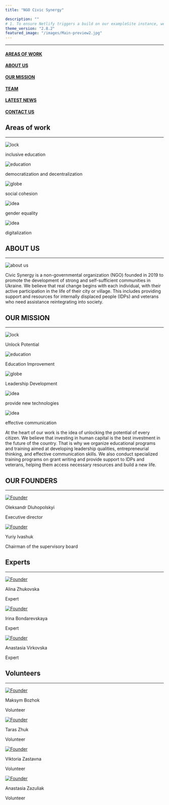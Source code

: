 ```yaml
---
title: "NGO Civic Synergy"

description: ""
# 1. To ensure Netlify triggers a build on our exampleSite instance, we need to change a file in the exampleSite directory.
theme_version: "2.8.2"
featured_image: "/images/Main-preview2.jpg"
---
```


<hr class="main-hr">
<div class="main-head"><h4 class="main-head-h4"><a href="#issues-link" class="main-link">AREAS OF WORK</a></h4><h4 class="main-head-h4"><a href="#about-us-link" class="main-link">ABOUT US</a></h4><h4 class="main-head-h4"><a href="#our-mission-link" class="main-link">OUR MISSION</a></h4><h4 class="main-head-h4"><a href="#community-center-link" class="main-link">TEAM</a></h4></h4><h4 class="main-head-h4"><a href="#main-posts-header" class="main-link">LATEST NEWS</a></h4><h4 class="main-head-h4"><a href="#footer-link" class="main-link">CONTACT US</a></h4></div>
<!-- <h4 class="main-head-h4"><a href="\post\" class="main-link">PROJECTS</a></h4> -->

  <article>
          <div>
            <h1 class="blockTitle">Areas of work</h1>
            <hr class="separator"/>
            <div class="blockContent" style="flex-direction: column;">
              <div class="images">
                <div id="logoContent">
                  <img src="images/Icons/education.png" alt="lock" class="main-images">
                  <p>
                    inclusive education
                  </p>
                </div>
                <div id="logoContent">
                  <img src="images/Icons/decentralization.png" alt="education" class="main-images">
                  <p>
                    democratization and decentralization
                  </p>
                </div>
                <div id="logoContent">
                  <img src="images/Icons/social behavior.png" alt="globe" class="main-images">
                  <p>
                    social cohesion
                  </p>
                </div>
                <div id="logoContent">
                  <img src="images/Icons/gender equality.png" alt="idea" class="main-images">
                  <p>
                    gender equality
                  </p>
                </div>
                <div id="logoContent">
                  <img src="images/Icons/digitalization.png" alt="idea" class="main-images">
                  <p>
                    digitalization
                  </p>
                </div>
              </div>
              <!-- <p class="paragraph">NGO "Civic Synergy" is to accelerate qualitative changes in the formation of civil society in Ukraine through formal and informal education. Vision – we are convinced that there are real opportunities to turn the mission into reality with the effective unification of the efforts of proactive, socially active, conscious citizens who are dedicated to work aimed at progressive socio-economic changes.
              </p> -->
            </div>
            <h1 class="blockTitle" id="about-us-link">ABOUT US</h1>
            <hr class="separator"/>
            <div class="blockContent">
              <div class="imageContainer">
                <img src="images/about us.png" id="aboutUsImage" alt="about us"/>
              </div>
              <p class="paragraph">
                Civic Synergy is a non-governmental organization (NGO) founded in 2019 to promote the development of strong and self-sufficient communities in Ukraine. We believe that real change begins with each individual, with their active participation in the life of their city or village. This includes providing support and resources for internally displaced people (IDPs) and veterans who need assistance reintegrating into society.<br/>
              </p>
            </div>
            <h1 class="blockTitle" id="our-mission-link">OUR MISSION</h1>
            <hr class="separator"/>
            <div class="blockContent" style="flex-direction: column;">
              <div class="images">
                <div id="logoContent">
                  <img src="images/Icons/lock.png" alt="lock">
                  <p>
                    Unlock Potential 
                  </p>
                </div>
                <div id="logoContent">
                  <img src="images/Icons/education.png" alt="education">
                  <p>
                    Education Improvement
                  </p>
                </div>
                <div id="logoContent">
                  <img src="images/Icons/globe.png" alt="globe">
                  <p>
                    Leadership Development
                  </p>
                </div>
                <div id="logoContent">
                  <img src="images/Icons/lamp.png" alt="idea">
                  <p>
                    provide new technologies
                  </p>
                </div>
                <div id="logoContent">
                  <img src="images/Icons/path.png" alt="idea">
                  <p>
                    effective communication
                  </p>
                </div>
              </div>
              <p class="paragraph">At the heart of our work is the idea of unlocking the potential of every citizen. We believe that investing in human capital is the best investment in the future of the country. That is why we organize educational programs and training aimed at developing leadership qualities, entrepreneurial thinking, and effective communication skills. We also conduct specialized training programs on grant writing and provide support to IDPs and veterans, helping them access necessary resources and build a new life.
              </p>
            </div>
              <h1 class="blockTitle" id="community-center-link">OUR FOUNDERS</h1>
              <hr class="separator"/>
              <div class="teamMemberBoard" >
               <div id="teamMemberBlockContent">
                  <a href="/cvs/Founders/Europass Dluhopolskyi.pdf" target="blank">
                    <img src="/images/Team/Founders/Oleksandr Dlugopolsky.jpg" class="teamMemberCVPhoto" alt="Founder"/>
                  </a>
                  <p id="MemberName">Oleksandr Dluhopolskyi</p>
                  <p id="MemberPosition">Executive director</p>
               </div>
               <div id="teamMemberBlockContent">
                  <a href="/cvs/Founders/Juriy Ivashuk/en.pdf" target="blank">
                    <img src="/images/Team/Founders/Yuriy Ivashuk.jpg" class="teamMemberCVPhoto" alt="Founder"/>
                  </a>
                  <p id="MemberName">Yuriy Ivashuk</p>
                  <p id="MemberPosition">Chairman of the supervisory board</p>
               </div>
              </div>
              <h1 class="blockTitle" id="community-center-link">Experts</h1>
              <hr class="separator"/>
              <div class="teamMemberBoard" >
                  <div id="teamMemberBlockContent">
                      <a href="/cvs/Volunteers/Alina Zhukovska/en.pdf" target="blank">
                        <img src="/images/Team/Members/Alina Zhukovska.jpg" class="teamMemberCVPhoto" alt="Founder"/>
                      </a>
                      <p id="MemberName">Alina Zhukovska</p>
                      <p id="MemberPosition">Expert</p>
                  </div>
                  <div id="teamMemberBlockContent">
                      <a href="/cvs/Volunteers/Bondarevskaya/CV Bondarevskaya.pdf" target="blank">
                        <img src="/images/Team/Members/Bondarevskaya.jpg" class="teamMemberCVPhoto" alt="Founder"/>
                      </a>
                      <p id="MemberName">Irina Bondarevskaya</p>
                      <p id="MemberPosition">Expert</p>
                  </div>
                  <div id="teamMemberBlockContent">
                      <a href="/cvs/Volunteers/Virkovska A/Virkovska A.pdf" target="blank">
                        <img src="/images/Team/Members/Virkovska A.jpg" class="teamMemberCVPhoto" alt="Founder"/>
                      </a>
                      <p id="MemberName">Anastasia Virkovska</p>
                      <p id="MemberPosition">Expert</p>
                  </div>
              </div>
              <h1 class="blockTitle" id="community-center-link">Volunteers</h1>
              <hr class="separator"/>
                <div class="teamMemberBoard" >
                  <div id="teamMemberBlockContent">
                      <a href="/cvs/Volunteers/Maksym Bozhok/uk.pdf" target="blank">
                        <img src="/images/Team/Members/Maksym Bozhok.png" class="teamMemberCVPhoto" alt="Founder"/>
                      </a>
                      <p id="MemberName">Maksym Bozhok</p>
                      <p id="MemberPosition">Volunteer</p>
                  </div>
                  <div id="teamMemberBlockContent">
                      <a href="/cvs/Volunteers/Taras Zhuk/TARAS ZHUK.pdf" target="blank">
                        <img src="/images/Team/Members/Taras Zhuk.jpg" class="teamMemberCVPhoto" alt="Founder"/>
                      </a>
                      <p id="MemberName">Taras Zhuk</p>
                      <p id="MemberPosition">Volunteer</p>
                  </div>
                  <div id="teamMemberBlockContent">
                      <a href="/cvs/Volunteers/Zastavna/CV Zastavna.pdf" target="blank">
                        <img src="/images/Team/Members/Zastavna.jpg" class="teamMemberCVPhoto" alt="Founder"/>
                      </a>
                      <p id="MemberName">Viktoria Zastavna</p>
                      <p id="MemberPosition">Volunteer</p>
                  </div>
                  <div id="teamMemberBlockContent">
                      <a href="/cvs/Volunteers\ZAZULIAK\CV Resume.pdf" target="blank">
                        <img src="/images/Team/Members/ZAZULIAK.jpg" class="teamMemberCVPhoto" alt="Founder"/>
                      </a>
                      <p id="MemberName">Anastasia Zazuliak</p>
                      <p id="MemberPosition">Volunteer</p>
                  </div>
                </div>
          </div>

  </article>
